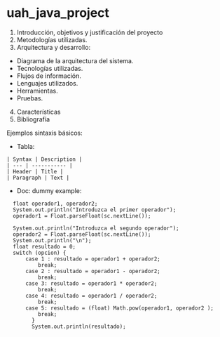 # uah_java_project

1. Introducción, objetivos y justificación del proyecto
2. Metodologías utilizadas.
3. Arquitectura y desarrollo:
  - Diagrama de la arquitectura del sistema.
  - Tecnologías utilizadas.
  - Flujos de información.
  - Lenguajes utilizados.
  - Herramientas.
  - Pruebas.
4. Características
5. Bibliografía


Ejemplos sintaxis básicos:


* Tabla:

```
| Syntax | Description |
| --- | ----------- |
| Header | Title |
| Paragraph | Text |
```

* Doc: dummy example:

```
  float operador1, operador2;
  System.out.println("Introduzca el primer operador");
  operador1 = Float.parseFloat(sc.nextLine());

  System.out.println("Introduzca el segundo operador");
  operador2 = Float.parseFloat(sc.nextLine());
  System.out.println("\n");
  float resultado = 0;
  switch (opcion) {
      case 1 : resultado = operador1 + operador2;
          break;
      case 2 : resultado = operador1 - operador2;
          break;
      case 3: resultado = operador1 * operador2;
          break;
      case 4: resultado = operador1 / operador2;
          break;
      case 5: resultado = (float) Math.pow(operador1, operador2 );
          break;
        }
        System.out.println(resultado);
```
